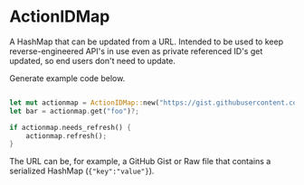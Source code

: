 # ActionIDMap

A HashMap that can be updated from a URL. Intended to be used to keep reverse-engineered API's in use even as private referenced ID's get updated, so end users don't need to update.

Generate example code below.

```rust

let mut actionmap = ActionIDMap::new("https://gist.githubusercontent.com/[..]".into(), 86400).unwrap();
let bar = actionmap.get("foo")?;

if actionmap.needs_refresh() {
    actionmap.refresh();
}
```

The URL can be, for example, a GitHub Gist or Raw file that contains a serialized HashMap (`{"key":"value"}`).